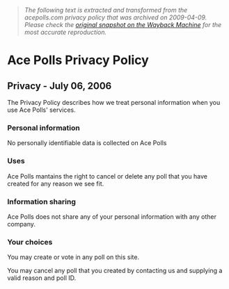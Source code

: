 > *The following text is extracted and transformed from the acepolls.com privacy policy that was archived on 2009-04-09. Please check the [original snapshot on the Wayback Machine](https://web.archive.org/web/20090409060610id_/http%3A//www.acepolls.com/privacy) for the most accurate reproduction.*

# Ace Polls Privacy Policy

## Privacy - July 06, 2006

The Privacy Policy describes how we treat personal information when you use Ace Polls' services.

### Personal information

No personally identifiable data is collected on Ace Polls

### Uses

Ace Polls mantains the right to cancel or delete any poll that you have created for any reason we see fit.

### Information sharing

Ace Polls does not share any of your personal information with any other company.

### Your choices

You may create or vote in any poll on this site.

You may cancel any poll that you created by contacting us and supplying a valid reason and poll ID.
